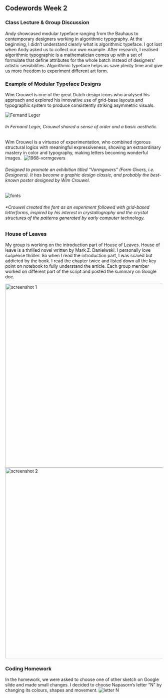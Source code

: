 ## Codewords Week 2

### Class Lecture & Group Discussion
Andy showcased modular typeface ranging from the Bauhaus to contemporary designers working in algorithmic typography. At the beginning, I didn’t understand clearly what is algorithmic typeface. I got lost when Andy asked us to collect our own example. After research, I realised algorithmic typographic is a mathematician comes up with a set of formulate that define attributes for the whole batch instead of designers’ artistic sensibilities. Algorithmic typeface helps us save plenty time and give us more freedom to experiment different art form.

### Example of Modular Typeface Designs
Wim Crouwel is one of the great Dutch design icons who analysed his approach and explored his innovative use of grid-base layouts and typographic system to produce consistently striking asymmetric visuals.

![Fernand Leger](https://user-images.githubusercontent.com/68985217/92219204-9bf61400-eedd-11ea-87ba-282c415d73f8.jpg)
###### *In Fernand Leger, Crouwel shared a sense of order and a basic aesthetic.*

Wim Crouwel is a virtuoso of experimentation, who combined rigorous structural logics with meaningful expressiveness, showing an extraordinary mastery in color and typography, making letters becoming wonderful images. 
![1968-vormgevers](https://user-images.githubusercontent.com/68985217/92219877-83d2c480-eede-11ea-8a00-e388d262f3a2.jpg)
###### *Designed to promote an exhibition titled “Vormgevers” (Form Givers, i.e. Designers). It has become a graphic design classic, and probably the best-known poster designed by Wim Crouwel.*
![fonts](https://user-images.githubusercontent.com/68985217/92220114-d44a2200-eede-11ea-9f67-9f8b2e0e4f21.jpg)
###### *Crouwel created the font as an experiment followed with grid-based letterforms, inspired by his interest in crystallography and the crystal structures of the patterns generated by early computer technology. 

### House of Leaves
My group is working on the introduction part of House of Leaves. House of leave is a thrilled novel written by Mark Z. Danielwski. I personally love suspense thriller. So when I read the introduction part, I was scared but addicted by the book. I read the chapter twice and listed down all the key point on notebook to fully understand the article. Each group member worked on different part of the script and posted the summary on Google doc.

<img width="587" alt="screenshot 1" src="https://user-images.githubusercontent.com/68985217/92221226-82a29700-eee0-11ea-9e1d-1284218143cc.png">
<img width="608" alt="screenshot 2" src="https://user-images.githubusercontent.com/68985217/92221235-87674b00-eee0-11ea-8233-ea59b9491d6a.png">


### Coding Homework
In the homework, we were asked to choose one of other sketch on Google slide and made small changes. I decided to choose Napasorn’s letter “N” by changing its colours, shapes and movement.
![letter N](https://user-images.githubusercontent.com/68985217/92222256-13c63d80-eee2-11ea-8c20-362003e1eaf3.gif)

